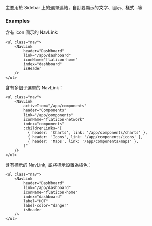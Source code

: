 主要用於 Sidebar 上的選單連結，自訂要顯示的文字、圖示、樣式...等

### Examples

含有 icon 圖示的 NavLink:

```vue
<ul class="nav">
    <NavLink
        header="Dashboard"
        link="/app/dashboard"
        iconName="flaticon-home"
        index="dashboard"
        isHeader
    />
</ul>
```

含有多個子選單的 NavLink：

```vue
<ul class="nav">
    <NavLink
        activeItem="/app/components"
        header="Components"
        link="/app/components"
        iconName="flaticon-network"
        index="components"
        :childrenLinks="[
          { header: 'Charts', link: '/app/components/charts' },
          { header: 'Icons', link: '/app/components/icons' },
          { header: 'Maps', link: '/app/components/maps' },
        ]"
    />
</ul>
```

含有標示的 NavLink, 並將標示設置為橘色：

```vue
<ul class="nav">
    <NavLink
        header="Dashboard"
        link="/app/dashboard"
        iconName="flaticon-home"
        index="dashboard"
        label="HOT"
        label-color="danger"
        isHeader
    />
</ul>
```


